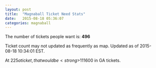 ```yaml
---
layout: post
title:  "Magnaball Ticket Need Stats"
date:   2015-08-18 05:36:07
categories: magnaball
---
```


The number of tickets people want is: <strong>496</strong>

Ticket count may not updated as frequently as map. Updated as of 2015-08-18 10:34:01 EST.

At $225 a ticket, that would be <strong>$111600</strong> in GA tickets.